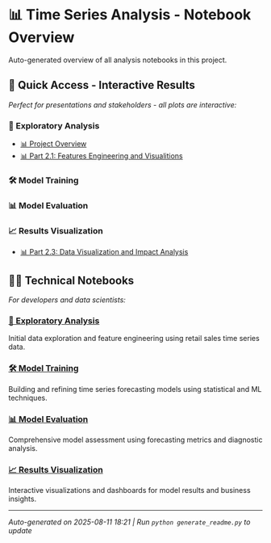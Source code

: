 # 📊 Time Series Analysis - Notebook Overview

Auto-generated overview of all analysis notebooks in this project.

## 🎯 Quick Access - Interactive Results

*Perfect for presentations and stakeholders - all plots are interactive:*

### 🧭 Exploratory Analysis
- [📊 Project Overview](docs/eda_feat_engineering.html)
- [📊 Part 2.1: Features Engineering and Visualitions](docs/trends_impact_analysis.html)

### 🛠️ Model Training

### 📊 Model Evaluation

### 📈 Results Visualization
- [📊 Part 2.3: Data Visualization and Impact Analysis](docs/viz_impact_analysis.html)

## 👨‍💻 Technical Notebooks

*For developers and data scientists:*

### [🧭 Exploratory Analysis](notebooks/exploratory_analysis/)
Initial data exploration and feature engineering using retail sales time series data.

### [🛠️ Model Training](notebooks/model_training/)
Building and refining time series forecasting models using statistical and ML techniques.

### [📊 Model Evaluation](notebooks/model_evaluation/)
Comprehensive model assessment using forecasting metrics and diagnostic analysis.

### [📈 Results Visualization](notebooks/results_visualization/)
Interactive visualizations and dashboards for model results and business insights.

---
*Auto-generated on 2025-08-11 18:21 | Run `python generate_readme.py` to update*